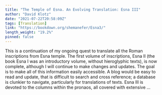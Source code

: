 ```yaml
---
title: "The Temple of Esna. An Evolving Translation: Esna III"
author: "David Klotz"
date: "2021-07-22T20:58:09Z"
tags: [Translation]
link: "https://bookdown.org/shemanefer/Esna3/"
length_weight: "19.2%"
pinned: false
---
```


This is a continuation of my ongoing quest to translate all the Roman inscriptions from Esna temple. The first volume of inscriptions, Esna II (the book Esna I was an introductory volume, without hieroglyphic texts), is now complete, although I will continue to make changes and updates. The goal is to make all of this information easily accessible. A blog would be easy to read and update, that is difficult to search and cross reference; a database is clunkier to navigate, particularly for translations of texts. Esna III is devoted to the columns within the pronaos, all covered with extensive ...
